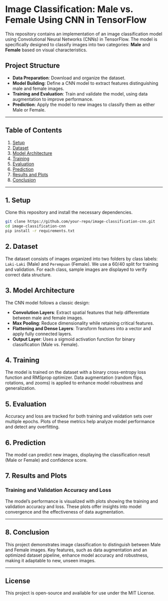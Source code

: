 # **Image Classification: Male vs. Female Using CNN in TensorFlow**

This repository contains an implementation of an image classification model using Convolutional Neural Networks (CNNs) in TensorFlow. The model is specifically designed to classify images into two categories: **Male** and **Female** based on visual characteristics.

## **Project Structure**

- **Data Preparation**: Download and organize the dataset.
- **Model Building**: Define a CNN model to extract features distinguishing male and female images.
- **Training and Evaluation**: Train and validate the model, using data augmentation to improve performance.
- **Prediction**: Apply the model to new images to classify them as either Male or Female.

---

## **Table of Contents**

1. [Setup](#setup)
2. [Dataset](#dataset)
3. [Model Architecture](#model-architecture)
4. [Training](#training)
5. [Evaluation](#evaluation)
6. [Prediction](#prediction)
7. [Results and Plots](#results-and-plots)
8. [Conclusion](#conclusion)

---

## **1. Setup**

Clone this repository and install the necessary dependencies.

```bash
git clone https://github.com/your-repo/image-classification-cnn.git
cd image-classification-cnn
pip install -r requirements.txt
```

## **2. Dataset**

The dataset consists of images organized into two folders by class labels: `Laki-Laki` (Male) and `Perempuan` (Female). We use a 60/40 split for training and validation. For each class, sample images are displayed to verify correct data structure.

## **3. Model Architecture**

The CNN model follows a classic design:

- **Convolution Layers**: Extract spatial features that help differentiate between male and female images.
- **Max Pooling**: Reduce dimensionality while retaining critical features.
- **Flattening and Dense Layers**: Transform features into a vector and apply fully connected layers.
- **Output Layer**: Uses a sigmoid activation function for binary classification (Male vs. Female).

## **4. Training**

The model is trained on the dataset with a binary cross-entropy loss function and RMSprop optimizer. Data augmentation (random flips, rotations, and zooms) is applied to enhance model robustness and generalization.

## **5. Evaluation**

Accuracy and loss are tracked for both training and validation sets over multiple epochs. Plots of these metrics help analyze model performance and detect any overfitting.

## **6. Prediction**

The model can predict new images, displaying the classification result (Male or Female) and confidence score.

## **7. Results and Plots**

### Training and Validation Accuracy and Loss

The model’s performance is visualized with plots showing the training and validation accuracy and loss. These plots offer insights into model convergence and the effectiveness of data augmentation.

---

## **8. Conclusion**

This project demonstrates image classification to distinguish between Male and Female images. Key features, such as data augmentation and an optimized dataset pipeline, enhance model accuracy and robustness, making it adaptable to new, unseen images.

---

## **License**

This project is open-source and available for use under the MIT License.
